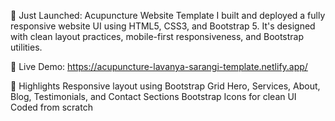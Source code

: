 🚀 Just Launched: Acupuncture Website Template
I built and deployed a fully responsive website UI using HTML5, CSS3, and Bootstrap 5. It's designed with clean layout practices, mobile-first responsiveness, and Bootstrap utilities.

🔗 Live Demo: https://acupuncture-lavanya-sarangi-template.netlify.app/

🎯 Highlights
Responsive layout using Bootstrap Grid
Hero, Services, About, Blog, Testimonials, and Contact Sections
Bootstrap Icons for clean UI
Coded from scratch
